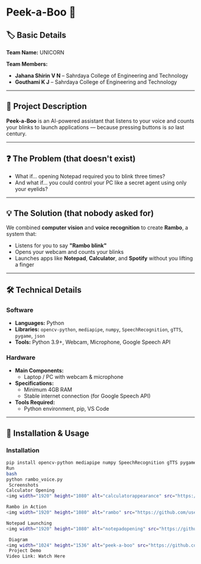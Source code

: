 # Peek-a-Boo 🎯

## 🏷 Basic Details
**Team Name:** UNICORN  

**Team Members:**  
- **Jahana Shirin V N** – Sahrdaya College of Engineering and Technology  
- **Gouthami K J** – Sahrdaya College of Engineering and Technology  

---

## 📜 Project Description
**Peek-a-Boo** is an AI-powered assistant that listens to your voice and counts your blinks to launch applications — because pressing buttons is *so* last century.  

---

## ❓ The Problem (that doesn't exist)
- What if… opening Notepad required you to blink three times?  
- And what if… you could control your PC like a secret agent using only your eyelids?  

---

## 💡 The Solution (that nobody asked for)
We combined **computer vision** and **voice recognition** to create **Rambo**, a system that:  
- Listens for you to say **"Rambo blink"**  
- Opens your webcam and counts your blinks  
- Launches apps like **Notepad**, **Calculator**, and **Spotify** without you lifting a finger  

---

## 🛠 Technical Details

### **Software**
- **Languages:** Python  
- **Libraries:** `opencv-python`, `mediapipe`, `numpy`, `SpeechRecognition`, `gTTS`, `pygame`, `json`  
- **Tools:** Python 3.9+, Webcam, Microphone, Google Speech API  

### **Hardware**
- **Main Components:**  
  - Laptop / PC with webcam & microphone  
- **Specifications:**  
  - Minimum 4GB RAM  
  - Stable internet connection (for Google Speech API)  
- **Tools Required:**  
  - Python environment, pip, VS Code  

---

## 🚀 Installation & Usage

### **Installation**
```bash
pip install opencv-python mediapipe numpy SpeechRecognition gTTS pygame
Run
bash
python rambo_voice.py
 Screenshots
Calculator Opening
<img width="1920" height="1080" alt="calculatorappearance" src="https://github.com/user-attachments/assets/24277965-8631-4068-b6e2-5e51db23676e" />

Rambo in Action
<img width="1920" height="1080" alt="rambo" src="https://github.com/user-attachments/assets/a9c33a56-2a12-4373-a81d-513ce44518bd" />

Notepad Launching
<img width="1920" height="1080" alt="notepadopening" src="https://github.com/user-attachments/assets/f3d0a6b9-58f3-40da-beed-e8073f51ed10" />

 Diagram
<img width="1024" height="1536" alt="peek-a-boo" src="https://github.com/user-attachments/assets/18067b24-0b2b-4b96-8ae4-2ac542cefc0f" />
 Project Demo
Video Link: Watch Here



